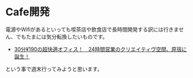# Cafe開発

電源やWifiがあるといっても喫茶店や飲食店で長時間開発する訳には行きません、でもたまには気分転換したいものです。

- [30分¥190の超快適オフィス！　24時間営業のクリエイティヴ空間、原宿に誕生！](http://gqjapan.jp/2011/08/03/30%E5%88%86%C2%A5190%E3%81%AE%E8%B6%85%E5%BF%AB%E9%81%A9%E3%82%AA%E3%83%95%E3%82%A3%E3%82%B9%EF%BC%81%E3%80%8024%E6%99%82%E9%96%93%E5%96%B6%E6%A5%AD%E3%81%AE%E3%82%AF%E3%83%AA%E3%82%A8%E3%82%A4/)

という事で週末行ってみようと思います。
